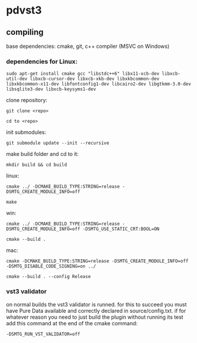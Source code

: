 # pdvst3

## compiling

base dependencies: cmake, git, c++ compiler (MSVC on Windows)

### dependencies for Linux:

    sudo apt-get install cmake gcc "libstdc++6" libx11-xcb-dev libxcb-util-dev libxcb-cursor-dev libxcb-xkb-dev libxkbcommon-dev libxkbcommon-x11-dev libfontconfig1-dev libcairo2-dev libgtkmm-3.0-dev libsqlite3-dev libxcb-keysyms1-dev

clone repository:

    git clone <repo>

    cd to <repo>

init submodules:

    git submodule update --init --recursive

make build folder and cd to it:

    mkdir build && cd build


linux:

    cmake ../ -DCMAKE_BUILD_TYPE:STRING=release -DSMTG_CREATE_MODULE_INFO=off

    make

win:

    cmake ../ -DCMAKE_BUILD_TYPE:STRING=release -DSMTG_CREATE_MODULE_INFO=off -DSMTG_USE_STATIC_CRT:BOOL=ON

    cmake --build .

mac:

    cmake -DCMAKE_BUILD_TYPE:STRING=release -DSMTG_CREATE_MODULE_INFO=off -DSMTG_DISABLE_CODE_SIGNING=on ../

    cmake --build . --config Release


### vst3 validator

on normal builds the vst3 validator is runned. for this to succeed you must
have Pure Data available and correctly declared in source/config.txt. if for
whatever reason you need to just build the plugin without running its test
add this command at the end of the cmake command:

    -DSMTG_RUN_VST_VALIDATOR=off
